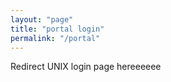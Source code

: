 ```yaml
---
layout: "page"
title: "portal login"
permalink: "/portal"
---
```


Redirect UNIX login page hereeeeee
